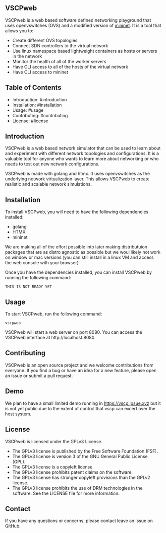 ## VSCPweb

VSCPweb is a web based software defined networking playground that uses openvswitches (OVS) and a modified version of [mininet](https://github.com/mininet/mininet).
It is a tool that allows you to:
+ Create different OVS topologies
+ Connect SDN controllers to the virtual network
+ Use linux namespace based lightweight containers as hosts or servers in the network
+ Monitor the health of all of the worker servers
+ Have CLI access to all of the hosts of the virtual network
+ Have CLI access to mininet

## Table of Contents

* Introduction: #introduction
* Installation: #installation
* Usage: #usage
* Contributing: #contributing
* License: #license

## Introduction

VSCPweb is a web based network simulator that can be used to learn about and experiment with different network topologies and configurations. It is a valuable tool for anyone who wants to learn more about networking or who needs to test out new network configurations.

VSCPweb is made with golang and htmx. It uses openvswitches as the underlying network virtualization layer. This allows VSCPweb to create realistic and scalable network simulations.

## Installation

To install VSCPweb, you will need to have the following dependencies installed:

+ golang
+ HTMX
+ mininet

We are making all of the effort possible into later making distributuion packages that are as distro agnostic as possible but we woul likely not work on window or mac versions (you can still install in a linux VM and access the web console with your browser)

Once you have the dependencies installed, you can install VSCPweb by running the following command:

```
THIS IS NOT READY YET
```

## Usage

To start VSCPweb, run the following command:

```
vscpweb
```

VSCPweb will start a web server on port 8080. You can access the VSCPweb interface at http://localhost:8080.

## Contributing

VSCPweb is an open source project and we welcome contributions from everyone. If you find a bug or have an idea for a new feature, please open an issue or submit a pull request.

## Demo

We plan to have a small limited demo running in https://vscp.josue.xyz but it is not yet public due to the extent of control that vscp can excert over the host system.

## License

VSCPweb is licensed under the GPLv3 License.
+ The GPLv3 license is published by the Free Software Foundation (FSF).
+ The GPLv3 license is version 3 of the GNU General Public License (GPL).
+ The GPLv3 license is a copyleft license.
+ The GPLv3 license prohibits patent claims on the software.
+ The GPLv3 license has stronger copyleft provisions than the GPLv2 license.
+ The GPLv3 license prohibits the use of DRM technologies in the software.
See the LICENSE file for more information.

## Contact

If you have any questions or concerns, please contact leave an issue on GitHub.